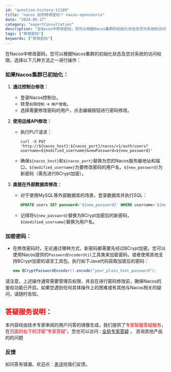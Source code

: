 ```yaml
---
id: "question-history-11189"
title: "nacos 如何修改密码？ nacos-opensource"
date: "2024-05-17"
category: "expertConsultation"
description: "在Nacos中修改密码，您可以根据Nacos集群的初始化状态及您对系统的访问权限，选择以下几种方法之一进行操作：### 如果Nacos集群已初始化：1. **通过控制台修改：**   - 登录Nacos控制台。   - 转至`权限控制` - `用户管理`。   - 选择需要修改密码的用户，点击编辑按"
tags: ["修改密码"]
keywords: ["修改密码"]
---
```


在Nacos中修改密码，您可以根据Nacos集群的初始化状态及您对系统的访问权限，选择以下几种方法之一进行操作：

### 如果Nacos集群已初始化：

1. **通过控制台修改：**
   - 登录Nacos控制台。
   - 转至`权限控制` -> `用户管理`。
   - 选择需要修改密码的用户，点击编辑按钮进行密码修改。

2. **使用运维API修改：**
   - 执行PUT请求：
     ```shell
     curl -X PUT 'http://${nacos_host}:${nacos_port}/nacos/v1/auth/users?username=${modified_username}&newPassword=${new_password}'
     ```
   - 确保`${nacos_host}`和`${nacos_port}`替换为您的Nacos服务器地址和端口，`${modified_username}`为要修改密码的用户名，`${new_password}`为新密码（需先进行BCrypt加密）。

3. **直接在外部数据库修改：**
   - 对于使用MySQL等外部数据库的场景，登录数据库并执行SQL：
     ```sql
     UPDATE users SET password='${new_password}' WHERE username='${modified_username}';
     ```
   - 记得将`${new_password}`替换为BCrypt加密后的新密码，`${modified_username}`替换为用户名。

### 加密密码：
- 在修改密码时，无论通过哪种方式，新密码都需要先经过BCrypt加密。您可以使用Nacos提供的`PasswordEncoderUtil`工具类来加密密码，或者使用其他支持BCrypt加密的语言工具包。执行如下Java代码获取加密后的密码：
  ```java
  new BCryptPasswordEncoder().encode("your_plain_text_password");
  ```

请注意，上述操作通常需要管理员权限，并且在进行密码修改前，确保Nacos的鉴权功能已开启。如果您遇到任何具体操作上的困难或有其他与Nacos相关的疑问，请随时告知。
## <font color="#FF0000">答疑服务说明：</font> 

本内容经由技术专家审阅的用户问答的镜像生成，我们提供了<font color="#FF0000">专家智能答疑服务</font>，在<font color="#FF0000">页面的右下的浮窗”专家答疑“</font>。您也可以访问 : [全局专家答疑](https://opensource.alibaba.com/chatBot) 。 咨询其他产品的的问题

### 反馈
如问答有错漏，欢迎点：[差评](https://ai.nacos.io/user/feedbackByEnhancerGradePOJOID?enhancerGradePOJOId=13728)给我们反馈。
